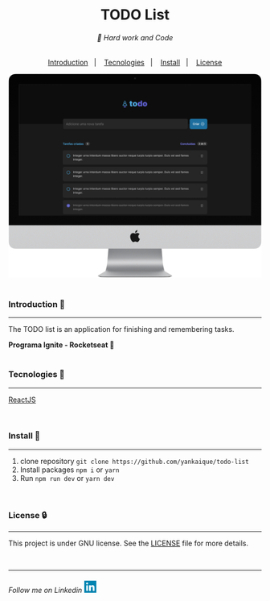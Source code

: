 <div align="center">
    <h1 margin="0">
        TODO List
    </h1>
</div>

<h6 align="center">
    🥋 Hard work and Code 
</h6>


<p align="center">
    <a href="#introduction">Introduction</a>&nbsp;&nbsp;&nbsp;|&nbsp;&nbsp;&nbsp;
    <a href="#tecnologies">Tecnologies</a>&nbsp;&nbsp;&nbsp;|&nbsp;&nbsp;&nbsp;
    <a href="#install">Install</a>&nbsp;&nbsp;&nbsp;|&nbsp;&nbsp;&nbsp;
    <a href="#license">License</a>
</p>

<div align="center">
<img src="/.github/screen-example.png"/>
</div>
<br />

<h3 id="introduction">Introduction 🏁</h3>
    <hr />
    <p>The TODO list is an application for finishing and remembering tasks.</p>
    <b>Programa Ignite - Rocketseat 💜</b>
<br>
<br>

<h3 id="tecnologies">Tecnologies 🚀</h3>
<hr />

<a href="https://pt-br.reactjs.org/">ReactJS</a>

<br>

<h3 id="install">Install 📲</h3>
<hr />

1. clone repository `git clone https://github.com/yankaique/todo-list`
2. Install packages `npm i` or `yarn`
3. Run `npm run dev` or `yarn dev`
<br>


<h3 id="license">License 🔒</h3>
<hr />

This project is under GNU license. See the [LICENSE](LICENSE.md) file for more details.

<br>

---

<h6>
    Follow me on Linkedin 
    <a href="https://www.linkedin.com/in/yankaique/">
        <img src="/.github/linkedin.png" />
    </a>
</h6>
